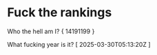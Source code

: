 # Fuck the rankings

Who the hell am I?
{ 14191199 }

What fucking year is it?
[ 2025-03-30T05:13:20Z ]
